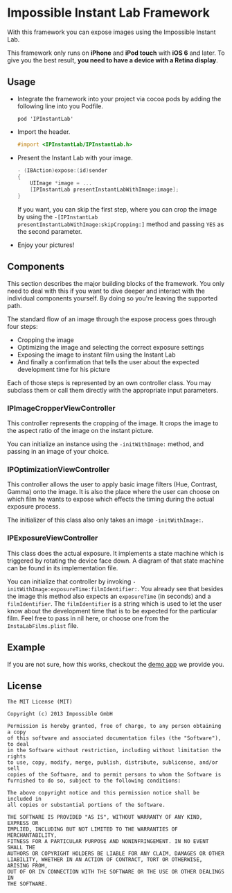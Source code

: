 # Impossible Instant Lab Framework

With this framework you can expose images using the Impossible Instant Lab.

This framework only runs on **iPhone** and **iPod touch** with **iOS 6** and later. To give you the best result, **you need to have a device with a Retina display**.


## Usage

- Integrate the framework into your project via cocoa pods by adding the following line into you Podfile.

    ```
    pod 'IPInstantLab'
    ```

- Import the header.

    ```objective-c
    #import <IPInstantLab/IPInstantLab.h>
    ```

- Present the Instant Lab with your image.

    ```objective-c
    - (IBAction)expose:(id)sender
    {
        UIImage *image = ...
        [IPInstantLab presentInstantLabWithImage:image];
    }
    ```

    If you want, you can skip the first step, where you can crop the image by using the `-[IPInstantLab presentInstantLabWithImage:skipCropping:]` method and passing `YES` as the second parameter.

- Enjoy your pictures!


## Components

This section describes the major building blocks of the framework. You only need to deal with this if you want to dive deeper and interact with the individual components yourself. By doing so you're leaving the supported path.

The standard flow of an image through the expose process goes through four steps:

- Cropping the image
- Optimizing the image and selecting the correct exposure settings
- Exposing the image to instant film using the Instant Lab
- And finally a confirmation that tells the user about the expected development time for his picture

Each of those steps is represented by an own controller class. You may subclass them or call them directly with the appropriate input parameters.


### IPImageCropperViewController

This controller represents the cropping of the image. It crops the image to the aspect ratio of the image on the instant picture.

You can initialize an instance using the `-initWithImage:` method, and passing in an image of your choice.


### IPOptimizationViewController

This controller allows the user to apply basic image filters (Hue, Contrast, Gamma) onto the image. It is also the place where the user can choose on which film he wants to expose which effects the timing during the actual exposure process.

The initializer of this class also only takes an image `-initWithImage:`.


### IPExposureViewController

This class does the actual exposure. It implements a state machine which is triggered by rotating the device face down. A diagram of that state machine can be found in its implementation file.

You can initialize that controller by invoking `-initWithImage:exposureTime:filmIdentifier:`. You already see that besides the image this method also expects an `exposureTime` (in seconds) and a `filmIdentifier`. The `filmIdentifier` is a string which is used to let the user know about the development time that is to be expected for the particular film. Feel free to pass in nil here, or choose one from the `InstaLabFilms.plist` file.


## Example

If you are not sure, how this works, checkout the [demo app](https://github.com/TheImpossibleProject/Possible) we provide you.


## License

```
The MIT License (MIT)

Copyright (c) 2013 Impossible GmbH

Permission is hereby granted, free of charge, to any person obtaining a copy
of this software and associated documentation files (the "Software"), to deal
in the Software without restriction, including without limitation the rights
to use, copy, modify, merge, publish, distribute, sublicense, and/or sell
copies of the Software, and to permit persons to whom the Software is
furnished to do so, subject to the following conditions:

The above copyright notice and this permission notice shall be included in
all copies or substantial portions of the Software.

THE SOFTWARE IS PROVIDED "AS IS", WITHOUT WARRANTY OF ANY KIND, EXPRESS OR
IMPLIED, INCLUDING BUT NOT LIMITED TO THE WARRANTIES OF MERCHANTABILITY,
FITNESS FOR A PARTICULAR PURPOSE AND NONINFRINGEMENT. IN NO EVENT SHALL THE
AUTHORS OR COPYRIGHT HOLDERS BE LIABLE FOR ANY CLAIM, DAMAGES OR OTHER
LIABILITY, WHETHER IN AN ACTION OF CONTRACT, TORT OR OTHERWISE, ARISING FROM,
OUT OF OR IN CONNECTION WITH THE SOFTWARE OR THE USE OR OTHER DEALINGS IN
THE SOFTWARE.
```
